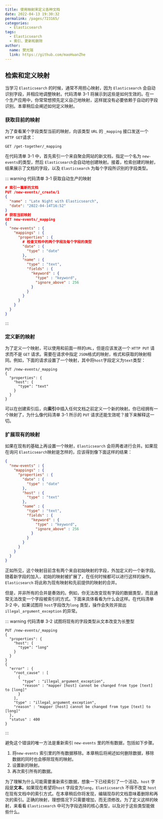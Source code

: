 ```yaml
---
title: 使用映射来定义各种文档
date: 2022-04-13 19:30:32
permalink: /pages/723165/
categories:
  - Elasticsearch
tags:
  - Elasticsearch
  - 索引、更新和删除
author: 
  name: 樊光瑞
  link: https://github.com/maoHuanZhe
---
```

## 检索和定义映射

当学习 `Elasticsearch` 的时候，通常不用担心映射，因为 `Elasticsearch`  会自动识别字段，并相应地调整映射。代码清单 3-1 将展示到这些是如何生效的。在一个生产应用中，你常常想预先定义自己地映射，这样就没有必要依赖于自动的字段识别。本章稍后会阐述如何定义映射。

### 获取目前的映射

为了查看某个字段类型当前的映射，向该类型 `URL` 的 `_mapping` 接口发送一个 `HTTP GET`请求：

```http
GET /get-together/_mapping
```
在代码清单 3-1 中，首先索引一个来自聚会网站的新文档，指定一个名为 `new-events`的类型，然后 `Elasticsearch`会自动地创建映射。接着，检索创建的映射，结果展示了文档的字段，以及 `Elasticsearch` 为每个字段所识别的字段类型。

::: warning 代码清单 3-1 获取自动生产的映射

```json
# 索引一篇新的文档
PUT /new-events/_create/1
{
  "name" : "Late Night with Elasticsearch",
  "date": "2022-04-14T16:52"
}
# 获取当前映射
GET new-events/_mapping
{
  "new-events" : {
    "mappings" : {
      "properties" : {
        # 检查文档中的两个字段及每个字段的类型
        "date" : {
          "type" : "date"
        },
        "name" : {
          "type" : "text",
          "fields" : {
            "keyword" : {
              "type" : "keyword",
              "ignore_above" : 256
            }
          }
        }
      }
    }
  }
}
```

:::

### 定义新的映射

为了定义一个映射，可以使用和前面一样的`URL`，但是应该发送一个 `HTTP PUT` 请求而不是 `GET` 请求。需要在请求中指定 `JSON`格式的映射，格式和获取的映射相同。例如，下面的请求设置了一个映射，其中将`host`字段定义为`text`类型：

```http
PUT /new-events/_mapping
{
  "properties": {
    "host": {
      "type": "text"
    }
  }
}
```

可以在创建索引后，向**索引**中插入任何文档之前定义一个新的映射。你已经拥有一个映射了，为什么像代码清单 3-1 所示的 `PUT` 请求还能生效呢？接下来解释这一切。

### 扩展现有的映射

如果在现有的基础上再设置一个映射，`Elasticsearch` 会将两者进行合并。如果现在询问 `Elasticsearch`映射是怎样的，应该得到像下面这样的结果：

```json
{
  "new-events" : {
    "mappings" : {
      "properties" : {
        "date" : {
          "type" : "date"
        },
        "host" : {
          "type" : "text"
        },
        "name" : {
          "type" : "text",
          "fields" : {
            "keyword" : {
              "type" : "keyword",
              "ignore_above" : 256
            }
          }
        }
      }
    }
  }
}
```

正如所见，这个映射目前含有两个来自初始映射的字段，外加定义的一个新字段。随着新字段的加入，初始的映射被扩展了，在任何时候都可以进行这样的操作。`Elasticsearch` 将此称为现有映射和先前提供的映射的合并。

但是，并非所有的合并是奏效的。例如，你无法改变现有字段的数据类型，而且通常无法改变一个字段被索引的方式。下面来具体看看为什么会这样。在代码清单 3-2 中，如果试图将 `host`字段改为`long` 类型，操作会失败并拋出 `illegal_argument_exception` 的异常。

::: warning 代码清单 3-2 试图将现有的字段类型从文本改变为长整型

```
PUT /new-events/_mapping
{
  "properties": {
    "host": {
      "type": "long"
    }
  }
}
{
  "error" : {
    "root_cause" : [
      {
        "type" : "illegal_argument_exception",
        "reason" : "mapper [host] cannot be changed from type [text] to [long]"
      }
    ],
    "type" : "illegal_argument_exception",
    "reason" : "mapper [host] cannot be changed from type [text] to [long]"
  },
  "status" : 400
}
```

:::

避免这个错误的唯一方法是重新索引 `new-events` 里的所有数据，包括如下步骤。

1. 将`new-events` 索引里的所有数据移除。本章稍后将闸述如何删除数据，移除数据的同时也会移除现有的映射。
2. 设置新的映射。
3. 再次索引所有的数据。

为了理解为什么可能需要重新索引数据，想象一下已经索引了一个活动，`host` 字段是**文本**。如果现在希望将`host` 字段变为`long`，`Elasticsearch` 不得不改变 `host` 在现有文档中的索引方式。在本章稍后你将发现，编辑现存的文档意味着删除和再次的索引。正确的映射，理想情况下只需要增加，而无须修改。为了定义这样的映射，来看看 `Elasticsearch` 中可为字段选择的核心类型，以及对于这些类型能做些什么。